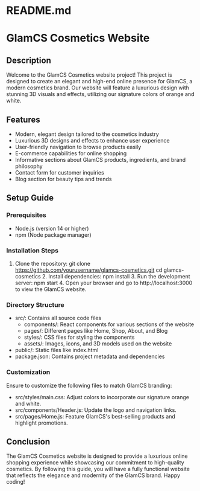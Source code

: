 # README.md

# GlamCS Cosmetics Website

## Description
Welcome to the GlamCS Cosmetics website project! This project is designed to create an elegant and high-end online presence for GlamCS, a modern cosmetics brand. Our website will feature a luxurious design with stunning 3D visuals and effects, utilizing our signature colors of orange and white. 

## Features
- Modern, elegant design tailored to the cosmetics industry
- Luxurious 3D designs and effects to enhance user experience
- User-friendly navigation to browse products easily
- E-commerce capabilities for online shopping
- Informative sections about GlamCS products, ingredients, and brand philosophy
- Contact form for customer inquiries
- Blog section for beauty tips and trends

## Setup Guide

### Prerequisites
- Node.js (version 14 or higher)
- npm (Node package manager)

### Installation Steps
1. Clone the repository:
   git clone https://github.com/yourusername/glamcs-cosmetics.git
   cd glamcs-cosmetics
   2. Install dependencies:
   npm install
   3. Run the development server:
   npm start
   4. Open your browser and go to http://localhost:3000 to view the GlamCS website.

### Directory Structure
- src/: Contains all source code files
  - components/: React components for various sections of the website
  - pages/: Different pages like Home, Shop, About, and Blog
  - styles/: CSS files for styling the components
  - assets/: Images, icons, and 3D models used on the website
- public/: Static files like index.html
- package.json: Contains project metadata and dependencies

### Customization
Ensure to customize the following files to match GlamCS branding:
- src/styles/main.css: Adjust colors to incorporate our signature orange and white.
- src/components/Header.js: Update the logo and navigation links.
- src/pages/Home.js: Feature GlamCS's best-selling products and highlight promotions.

## Conclusion
The GlamCS Cosmetics website is designed to provide a luxurious online shopping experience while showcasing our commitment to high-quality cosmetics. By following this guide, you will have a fully functional website that reflects the elegance and modernity of the GlamCS brand. Happy coding!